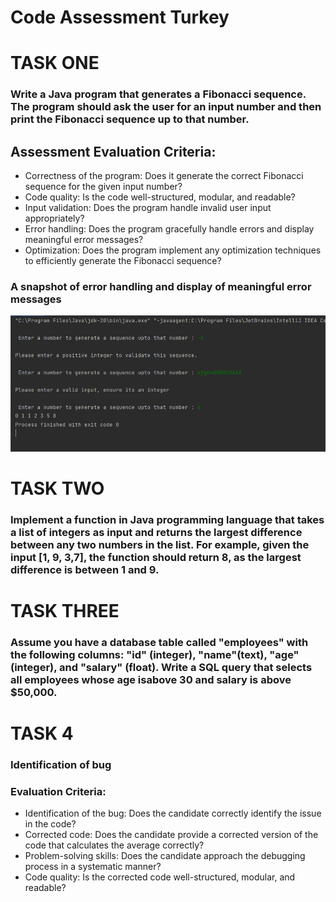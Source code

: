 # Code Assessment Turkey



# TASK ONE 
### Write a Java program that generates a Fibonacci sequence. The program should ask the user for an input number and then print the Fibonacci sequence up to that number.

## Assessment Evaluation Criteria:
- Correctness of the program: Does it generate the correct Fibonacci sequence for the given
input number?
- Code quality: Is the code well-structured, modular, and readable?
- Input validation: Does the program handle invalid user input appropriately?
- Error handling: Does the program gracefully handle errors and display meaningful error
messages?
- Optimization: Does the program implement any optimization techniques to efficiently generate
the Fibonacci sequence?

### A snapshot of error handling and display of meaningful error messages
![image](fibonacci.png)

# TASK TWO
### Implement a function in Java programming language that takes a list of integers as input and returns the largest difference between any two numbers in the list. For example, given the input [1, 9, 3,7], the function should return 8, as the largest difference is between 1 and 9.
  

# TASK THREE

### Assume you have a database table called "employees" with the following columns: "id" (integer), "name"(text), "age" (integer), and "salary" (float). Write a SQL query that selects all employees whose age isabove 30 and salary is above $50,000.


# TASK 4 
### Identification of bug
### Evaluation Criteria:
- Identification of the bug: Does the candidate correctly identify the issue in the code?
- Corrected code: Does the candidate provide a corrected version of the code that calculates the
average correctly?
- Problem-solving skills: Does the candidate approach the debugging process in a systematic
manner?
- Code quality: Is the corrected code well-structured, modular, and readable?





